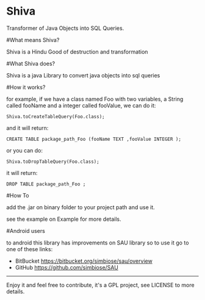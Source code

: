 Shiva
=====

Transformer of Java Objects into SQL Queries.

#What means Shiva?

Shiva is a Hindu Good of destruction and transformation

#What Shiva does?

Shiva is a java Library to convert java objects into sql queries

#How it works?

for example, if we have a class named Foo with two variables, a String called fooName and a integer called fooValue, we can do it:

    Shiva.toCreateTableQuery(Foo.class);

and it will return:

    CREATE TABLE package_path_Foo (fooName TEXT ,fooValue INTEGER );

or you can do:

    Shiva.toDropTableQuery(Foo.class);

it will return:

    DROP TABLE package_path_Foo ;

#How To

add the .jar on binary folder to your project path and use it.

see the example on Example for more details.

#Android users

to android this library has improvements on SAU library so to use it go to one of these links:

- BitBucket <https://bitbucket.org/simbiose/sau/overview>
- GitHub <https://github.com/simbiose/SAU>

------

Enjoy it and feel free to contribute, it's a GPL project, see LICENSE to more details.
